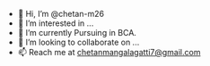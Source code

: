 - 👋 Hi, I’m @chetan-m26
- 👀 I’m interested in ...
- 🌱 I’m currently Pursuing in BCA.
- 💞️ I’m looking to collaborate on ...
- 📫 Reach me at chetanmangalagatti7@gmail.com 
